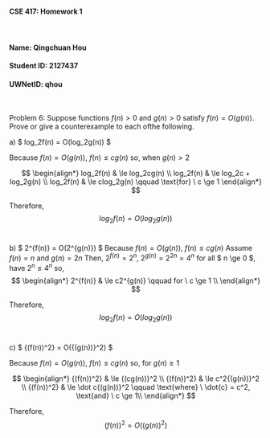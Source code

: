 #### CSE 417: Homework 1 
<br/>

#### Name: Qingchuan Hou
#### Student ID: 2127437
#### UWNetID: qhou
<br/>

Problem 6:
Suppose functions $f(n) > 0$ and $g(n) > 0$ satisfy $f(n) = O(g(n))$. Prove or give a counterexample to each ofthe following.

a) $ log_2f(n) = O(log_2g(n)) $

Because $f(n) = O(g(n))$, $f(n) \le cg(n)$ 
so, when $g(n) > 2$

$$ 
\begin{align*}
log_2f(n) & \le log_2cg(n) \\
log_2f(n) & \le log_2c + log_2g(n) \\
log_2f(n) & \le clog_2g(n) \qquad \text{for} \ c \ge 1
\end{align*}
$$

Therefore, $$ log_2f(n) = O(log_2g(n)) $$
<br>

b) $ 2^{f(n)} = O(2^{g(n)}) $
Because $f(n) = O(g(n))$, $f(n) \le cg(n)$
Assume $f(n) = n$ and $g(n) = 2n$
Then, $2^{f(n)} = 2^n$, $2^{g(n)} = 2^{2n} = 4^n$
for all $ n \ge 0 $, have $2^n \le 4^n$
so,
$$
\begin{align*}
2^{f(n)} & \le c2^{g(n)} \qquad for \ c \ge 1 \\ 
\end{align*}
$$

Therefore, $$ log_2f(n) = O(log_2g(n)) $$
<br>

c) $ {(f(n))^2} = O({(g(n))}^2) $

Because $f(n) = O(g(n))$, $f(n) \le cg(n)$ 
so, for $g(n) \ge 1$

$$ 
\begin{align*}
{(f(n))^2} & \le {(cg(n))}^2 \\
{(f(n))^2} & \le c^2{(g(n))}^2 \\
{(f(n))^2} & \le \dot c{(g(n))}^2 \qquad \text{where} \ \dot{c} = c^2, \text{and} \ c \ge 1\\
\end{align*}
$$

Therefore,
$$ {(f(n))^2} = O({(g(n))}^2) $$
